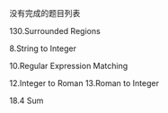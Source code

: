 没有完成的题目列表

130.Surrounded Regions

8.String to Integer

10.Regular Expression Matching

12.Integer to Roman
13.Roman to Integer

18.4 Sum
